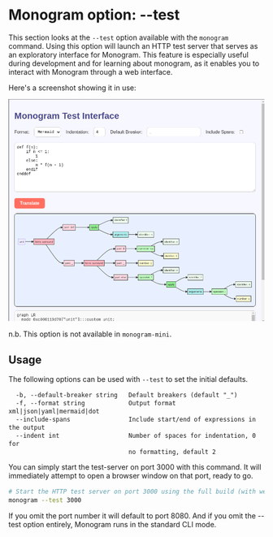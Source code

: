 # Monogram option: --test

This section looks at the `--test` option available with the
`monogram` command. Using this option will launch an HTTP test server that
serves as an exploratory interface for Monogram. This feature is especially
useful during development and for learning about monogram, as it enables you to
interact with Monogram through a web interface. 


Here's a screenshot showing it in use:

![screenshot](images/test-option-screenshot.png)

n.b. This option is not available in `monogram-mini`.

## Usage

The following options can be used with `--test` to set the initial defaults.

```
  -b, --default-breaker string   Default breakers (default "_")
  -f, --format string            Output format xml|json|yaml|mermaid|dot
  --include-spans                Include start/end of expressions in the output
  --indent int                   Number of spaces for indentation, 0 for 
                                 no formatting, default 2
```

You can simply start the test-server on port 3000 with this command. It will
immediately attempt to open a browser window on that port, ready to go.

```bash
# Start the HTTP test server on port 3000 using the full build (with web support).
monogram --test 3000
```

If you omit the port number it will default to port 8080. And if you omit the --test option entirely, Monogram runs in the standard CLI mode.

